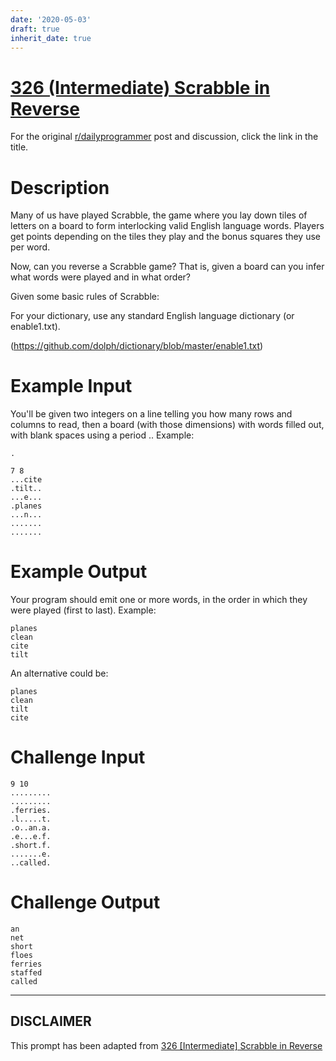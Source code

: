 ```yaml
---
date: '2020-05-03'
draft: true
inherit_date: true
---
```


# [326 (Intermediate) Scrabble in Reverse](https://www.reddit.com/r/dailyprogrammer/comments/6sld01/20170809_challenge_326_intermediate_scrabble_in/)

For the original [r/dailyprogrammer](https://www.reddit.com/r/dailyprogrammer/) post and discussion, click the link in the title.

# Description
Many of us have played Scrabble, the game where you lay down tiles of letters on a board to form interlocking valid English language words. Players get points depending on the tiles they play and the bonus squares they use per word. 

Now, can you reverse a Scrabble game? That is, given a board can you infer what words were played and in what order?

Given some basic rules of Scrabble:

For your dictionary, use any standard English language dictionary (or enable1.txt).

(https://github.com/dolph/dictionary/blob/master/enable1.txt)
# Example Input
You'll be given two integers on a line telling you how many rows and columns to read, then a board (with those dimensions) with words filled out, with blank spaces using a period .. Example:


```
.
```

```
7 8
...cite
.tilt..
...e...
.planes
...n...
.......
.......
```
# Example Output
Your program should emit one or more words, in the order in which they were played (first to last). Example:


```
planes
clean
cite
tilt
```
An alternative could be:


```
planes
clean
tilt
cite
```
# Challenge Input

```
9 10
.........
.........
.ferries.
.l.....t.
.o..an.a.
.e...e.f.
.short.f.
.......e.
..called.
```
# Challenge Output

```
an
net
short
floes
ferries
staffed
called
```

----
## **DISCLAIMER**
This prompt has been adapted from [326 [Intermediate] Scrabble in Reverse](https://www.reddit.com/r/dailyprogrammer/comments/6sld01/20170809_challenge_326_intermediate_scrabble_in/
)
